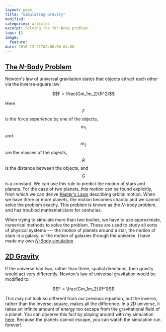 ```yaml
---
layout: page
title: "Simulating Gravity"
modified:
categories: articles
excerpt: Solving the *N*-Body problem.
tags: []
image:
  feature:
date: 2016-12-21T08:08:50-04:00
---
```


## [The *N*-Body Problem](/scripts/SM/Gravity.html)

Newton's law of universal gravitation states that objects attract each other via the inverse-square law:

$$F = \frac{Gm_1m_2}{R^2}$$

Here $$F$$ is the force experience by one of the objects, $$m_1$$ and $$m_2$$ are the masses of the objects, $$R$$ is the distance between the objects, and $$G$$ is a constant. We can use this rule to predict the motion of stars and planets. For the case of two planets, this motion can be found explicitly, from which we can derive [Kepler's Laws](https://en.wikipedia.org/wiki/Kepler's_laws_of_planetary_motion) describing orbital motion. When we have three or more planets, the motion becomes chaotic and we cannot solve the problem exactly. This problem is known as the *N*-body problem, and has troubled mathematicians for centuries.


When trying to simulate more than two bodies, we have to use approximate, numerical methods to solve the problem. These are used to study all sorts of physical systems --- the motion of planets around a star, the motion of stars in a galaxy, or the motion of galaxies through the universe. I have made my own [*N*-Body simulation](http://djbinder.com/scripts/NBody/Gravity.html).

## [2D Gravity](/scripts/NBody/LogGrav.html)

If the universe had two, rather than three, spatial directions, then gravity would act very differently. Newton's law of universal gravitation would be modified to:

$$F = \frac{Gm_1m_2}{R^1}$$

This may not look so different from our previous equation, but the inverse, rather than the inverse-square, makes all the difference. In a 2D universe, it takes an infinite amount of energy too escape from the gravitational field of a planet. You can observe this fact by playing around with my simulation [here](/scripts/NBody/LogGrav.html). Because the planets cannot escape, you can watch the simulation run forever!
